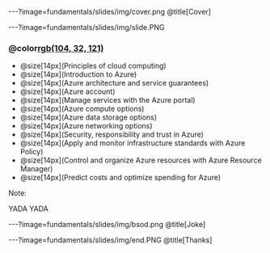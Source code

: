 ---?image=fundamentals/slides/img/cover.png
@title[Cover]

---?image=fundamentals/slides/img/slide.PNG

### @color[rgb(104, 32, 121)](Overview)

- @size[14px](Principles of cloud computing)
- @size[14px](Introduction to Azure)
- @size[14px](Azure architecture and service guarantees)
- @size[14px](Azure account)
- @size[14px](Manage services with the Azure portal)
- @size[14px](Azure compute options)
- @size[14px](Azure data storage options)
- @size[14px](Azure networking options)
- @size[14px](Security, responsibility and trust in Azure)
- @size[14px](Apply and monitor infrastructure standards with Azure Policy)
- @size[14px](Control and organize Azure resources with Azure Resource Manager)
- @size[14px](Predict costs and optimize spending for Azure)

Note:

YADA YADA

---?image=fundamentals/slides/img/bsod.png
@title[Joke]

---?image=fundamentals/slides/img/end.PNG
@title[Thanks]